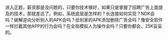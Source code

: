 进入正题，薪资那是没问题的，只要你技术够好，如果只是掌握了招聘广告上面提及的技术，那就差远了。例如，系统底层是怎样的？长连接如何实现？NDK会吗？破解逆向分析别人的APK会吗？给别家的APK添加删除广告会吗？像安全软件一样拦截其他APP的行为会吗？在全局模拟人为操作会吗？只要你都会，25K妥妥的。 